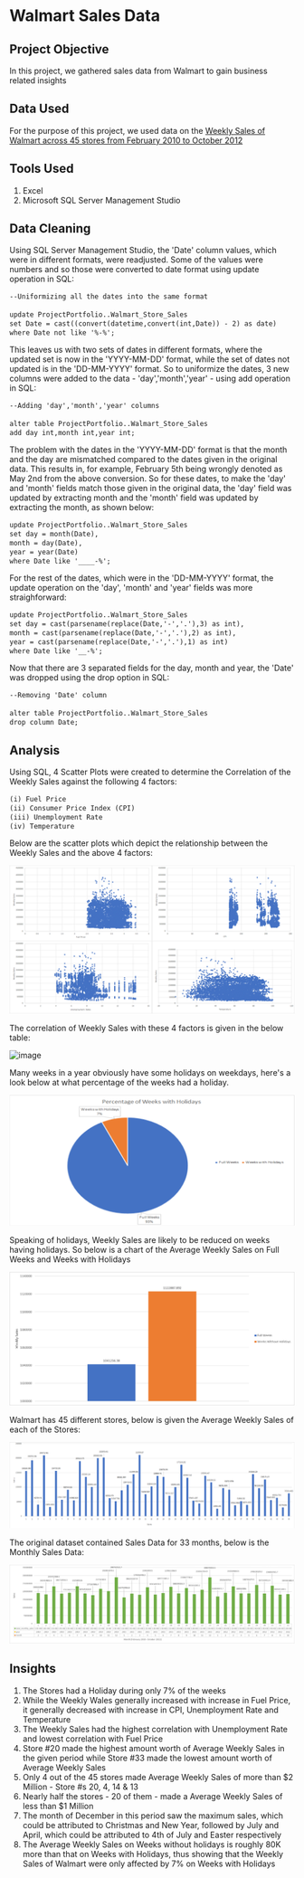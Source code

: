 # Walmart Sales Data

## Project Objective

In this project, we gathered sales data from Walmart to gain business related insights

## Data Used

For the purpose of this project, we used data on the <a href = "https://www.kaggle.com/datasets/rutuspatel/walmart-dataset-retail"> Weekly Sales of Walmart across 45 stores from February 2010 to October 2012 </a>

## Tools Used

1. Excel
2. Microsoft SQL Server Management Studio

## Data Cleaning

Using SQL Server Management Studio, the 'Date' column values, which were in different formats, were readjusted. Some of the values were numbers and so those were converted to date format using update operation in SQL:

    --Uniformizing all the dates into the same format

    update ProjectPortfolio..Walmart_Store_Sales
    set Date = cast((convert(datetime,convert(int,Date)) - 2) as date)
    where Date not like '%-%';

This leaves us with two sets of dates in different formats, where the updated set is now in the 'YYYY-MM-DD' format, while the set of dates not updated is in the 'DD-MM-YYYY' format. So to uniformize the dates, 3 new columns were added to the data - 'day','month','year' - using add operation in SQL:

    --Adding 'day','month','year' columns
    
    alter table ProjectPortfolio..Walmart_Store_Sales
    add day int,month int,year int;

The problem with the dates in the 'YYYY-MM-DD' format is that the month and the day are mismatched compared to the dates given in the original data. This results in, for example, February 5th being wrongly denoted as May 2nd from the above conversion. So for these dates, to make the 'day' and 'month' fields match those given in the original data, the 'day' field was updated by extracting month and the 'month' field was updated by extracting the month, as shown below:

    update ProjectPortfolio..Walmart_Store_Sales
    set day = month(Date),
    month = day(Date),
    year = year(Date)
    where Date like '____-%';

For the rest of the dates, which were in the 'DD-MM-YYYY' format, the update operation on the 'day', 'month' and 'year' fields was more straighforward:

    update ProjectPortfolio..Walmart_Store_Sales
    set day = cast(parsename(replace(Date,'-','.'),3) as int),
    month = cast(parsename(replace(Date,'-','.'),2) as int),
    year = cast(parsename(replace(Date,'-','.'),1) as int)
    where Date like '__-%';

Now that there are 3 separated fields for the day, month and year, the 'Date' was dropped using the drop option in SQL:

    --Removing 'Date' column

    alter table ProjectPortfolio..Walmart_Store_Sales
    drop column Date;

## Analysis

Using SQL, 4 Scatter Plots were created to determine the Correlation of the Weekly Sales against the following 4 factors:

    (i) Fuel Price
    (ii) Consumer Price Index (CPI)
    (iii) Unemployment Rate
    (iv) Temperature

Below are the scatter plots which depict the relationship between the Weekly Sales and the above 4 factors:

![alt text](https://raw.githubusercontent.com/rahulshankariyer/Walmart_Sales_Data/main/Correlation%20of%20Weekly%20Sales%20with%20Fuel%20Price%2C%20CPI%2C%20Unemployment%20and%20Temperature.png?token=GHSAT0AAAAAAB7SU4QATWOSYTDD2DYSQKO2ZAD3RKQ)

The correlation of Weekly Sales with these 4 factors is given in the below table:

![image](https://user-images.githubusercontent.com/103128153/222934162-b1c5bd89-2d22-4748-9338-b124a6269c66.png)

Many weeks in a year obviously have some holidays on weekdays, here's a look below at what percentage of the weeks had a holiday.

![alt text](https://raw.githubusercontent.com/rahulshankariyer/Walmart_Sales_Data/main/Percentage%20of%20Weeks%20with%20Holidays.png?token=GHSAT0AAAAAAB7SU4QADNNJAC6EHGLZ6WT4ZAD3QJQ)

Speaking of holidays, Weekly Sales are likely to be reduced on weeks having holidays. So below is a chart of the Average Weekly Sales on Full Weeks and Weeks with Holidays

![alt text](https://raw.githubusercontent.com/rahulshankariyer/Walmart_Sales_Data/main/Weekly%20Sales%20vs%20Holidays.png?token=GHSAT0AAAAAAB7SU4QAYQRDBY5KKTIM4P4AZAD3TNQ)

Walmart has 45 different stores, below is given the Average Weekly Sales of each of the Stores:

![alt text](https://raw.githubusercontent.com/rahulshankariyer/Walmart_Sales_Data/main/Sales%20per%20Store.png?token=GHSAT0AAAAAAB7SU4QBCVEEFP4HZEH5UX4EZAD33JA)

The original dataset contained Sales Data for 33 months, below is the Monthly Sales Data:

![alt text](https://raw.githubusercontent.com/rahulshankariyer/Walmart_Sales_Data/main/Monthly%20Sales.png?token=GHSAT0AAAAAAB7SU4QBMGIGXPFSOS7QKVXUZAD4ACA)

## Insights

1. The Stores had a Holiday during only 7% of the weeks
2. While the Weekly Wales generally increased with increase in Fuel Price, it generally decreased with increase in CPI, Unemployment Rate and Temperature
3. The Weekly Sales had the highest correlation with Unemployment Rate and lowest correlation with Fuel Price
4. Store #20 made the highest amount worth of Average Weekly Sales in the given period while Store #33 made the lowest amount worth of Average Weekly Sales
5. Only 4 out of the 45 stores made Average Weekly Sales of more than $2 Million - Store #s 20, 4, 14 & 13
6. Nearly half the stores - 20 of them - made a Average Weekly Sales of less than $1 Million
7. The month of December in this period saw the maximum sales, which could be attributed to Christmas and New Year, followed by July and April, which could be attributed to 4th of July and Easter respectively
8. The Average Weekly Sales on Weeks without holidays is roughly 80K more than that on Weeks with Holidays, thus showing that the Weekly Sales of Walmart were only affected by 7% on Weeks with Holidays
